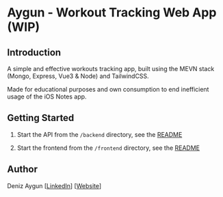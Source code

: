 # Aygun - Workout Tracking Web App (WIP)

## Introduction
A simple and effective workouts tracking app, built using the MEVN stack (Mongo, Express, Vue3 & Node) and TailwindCSS.

Made for educational purposes and own consumption to end inefficient usage of the iOS Notes app.

## Getting Started

1. Start the API from the `/backend` directory, see the [README](backend/README.md)

2. Start the frontend from the `/frontend` directory, see the [README](frontend/README.md)

## Author
Deniz Aygun [[LinkedIn](https://www.linkedin.com/in/denizaygun/)] [[Website](https://denizaygun.co.uk)]
